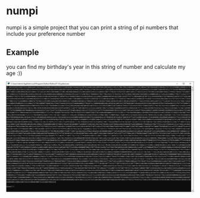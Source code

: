 # numpi
numpi is a simple project that you can print a string of pi numbers that include your preference number

## Example
you can find my birthday's year in this string of number and calculate my age :))

![Image of numpi](https://github.com/hamidboldaji/numpi/blob/master/numpi.JPG)
